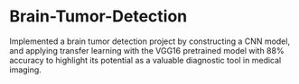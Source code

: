 # Brain-Tumor-Detection
Implemented a brain tumor detection project by constructing a CNN model, and applying transfer learning with the VGG16 pretrained model with 88% accuracy to highlight its potential as a valuable diagnostic tool in medical imaging.
